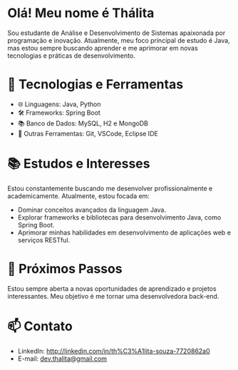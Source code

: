 
# Olá! Meu nome é Thálita
  Sou estudante de Análise e Desenvolvimento de Sistemas apaixonada por programação e inovação. 
Atualmente, meu foco principal de estudo é Java, mas estou sempre buscando aprender e me aprimorar em novas tecnologias e práticas de desenvolvimento.

# 🔧 Tecnologias e Ferramentas

- 🌐 Linguagens: Java, Python
- 🛠️ Frameworks: Spring Boot
- 📚 Banco de Dados: MySQL, H2 e MongoDB
- 🧰 Outras Ferramentas: Git, VSCode, Eclipse IDE

# 📚 Estudos e Interesses

Estou constantemente buscando me desenvolver profissionalmente e academicamente. Atualmente, estou focada em:

- Dominar conceitos avançados da linguagem Java.
- Explorar frameworks e bibliotecas para desenvolvimento Java, como Spring Boot.
- Aprimorar minhas habilidades em desenvolvimento de aplicações web e serviços RESTful.

# 🌱 Próximos Passos

Estou sempre aberta a novas oportunidades de aprendizado e projetos interessantes. Meu objetivo é me tornar uma desenvolvedora back-end.

# 📫 Contato

- LinkedIn: http://linkedin.com/in/th%C3%A1lita-souza-7720862a0
- E-mail: dev.thalita@gmail.com
